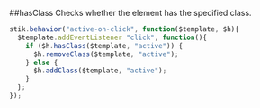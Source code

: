 ##hasClass
Checks whether the element has the specified class.

```javascript
stik.behavior("active-on-click", function($template, $h){
  $template.addEventListener "click", function(){
    if ($h.hasClass($template, "active")) {
      $h.removeClass($template, "active");
    } else {
      $h.addClass($template, "active");
    }
  };
});
```
